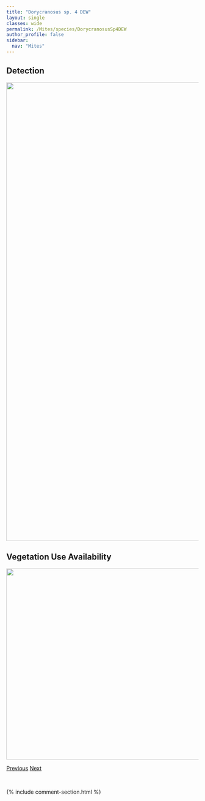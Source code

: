```yaml
---
title: "Dorycranosus sp. 4 DEW"
layout: single
classes: wide
permalink: /Mites/species/DorycranosusSp4DEW
author_profile: false
sidebar:
  nav: "Mites"
---
```


<h2>Detection</h2>

<a href="https://drive.google.com/uc?export=view&id=180lt3cVOvGGb7RnBZxGryWeoPlLoQbsk">
<img src="https://drive.google.com/uc?export=view&id=180lt3cVOvGGb7RnBZxGryWeoPlLoQbsk" height = "1200" width = "800">
</a>


<h2>Vegetation Use Availability</h2>

<a href="https://drive.google.com/uc?export=view&id=17z0RFppPwXz7irk4ookp7-TKHfIMZ68d">
<img src="https://drive.google.com/uc?export=view&id=17z0RFppPwXz7irk4ookp7-TKHfIMZ68d" height = "500" width = "1000">
</a>


<a href="/DevelopmentWebsite/Mites/species/DorycranosusSp3DEW" class="pagination--pager" title="Dorycranosus sp. 3 DEW">Previous</a> <a href="/DevelopmentWebsite/Mites/species/DyobelbaSp1DEW" class="pagination--pager" title="Dyobelba sp. 1 DEW">Next</a>

<p>&nbsp;</p>

{% include comment-section.html %}
